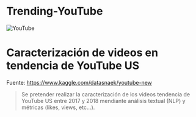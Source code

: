 # Trending-YouTube
<img src='https://lh3.googleusercontent.com/3zkP2SYe7yYoKKe47bsNe44yTgb4Ukh__rBbwXwgkjNRe4PykGG409ozBxzxkrubV7zHKjfxq6y9ShogWtMBMPyB3jiNps91LoNH8A=s500' alt='YouTube'>

**<h1> Caracterización de videos en tendencia de YouTube US </h1>**

Fuente: https://www.kaggle.com/datasnaek/youtube-new

> Se pretender realizar la caracterización de los videos tendencia de YouTube US entre 2017 y 2018 mendiante análisis textual (NLP) y métricas (likes, views, etc...).
